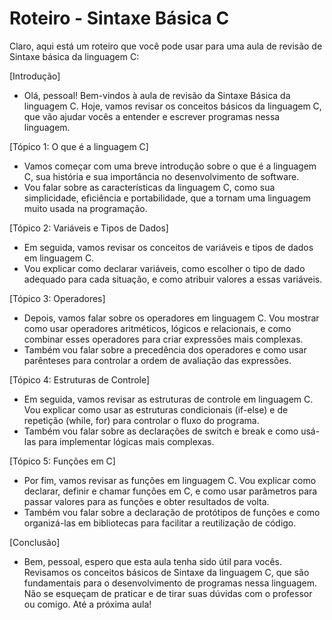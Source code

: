 # Roteiro - Sintaxe Básica C

Claro, aqui está um roteiro que você pode usar para uma aula de revisão de Sintaxe básica da linguagem C:

[Introdução]

- Olá, pessoal! Bem-vindos à aula de revisão da Sintaxe Básica da linguagem C. Hoje, vamos revisar os conceitos básicos da linguagem C, que vão ajudar vocês a entender e escrever programas nessa linguagem.

[Tópico 1: O que é a linguagem C]

- Vamos começar com uma breve introdução sobre o que é a linguagem C, sua história e sua importância no desenvolvimento de software.
- Vou falar sobre as características da linguagem C, como sua simplicidade, eficiência e portabilidade, que a tornam uma linguagem muito usada na programação.

[Tópico 2: Variáveis e Tipos de Dados]

- Em seguida, vamos revisar os conceitos de variáveis e tipos de dados em linguagem C.
- Vou explicar como declarar variáveis, como escolher o tipo de dado adequado para cada situação, e como atribuir valores a essas variáveis.

[Tópico 3: Operadores]

- Depois, vamos falar sobre os operadores em linguagem C. Vou mostrar como usar operadores aritméticos, lógicos e relacionais, e como combinar esses operadores para criar expressões mais complexas.
- Também vou falar sobre a precedência dos operadores e como usar parênteses para controlar a ordem de avaliação das expressões.

[Tópico 4: Estruturas de Controle]

- Em seguida, vamos revisar as estruturas de controle em linguagem C. Vou explicar como usar as estruturas condicionais (if-else) e de repetição (while, for) para controlar o fluxo do programa.
- Também vou falar sobre as declarações de switch e break e como usá-las para implementar lógicas mais complexas.

[Tópico 5: Funções em C]

- Por fim, vamos revisar as funções em linguagem C. Vou explicar como declarar, definir e chamar funções em C, e como usar parâmetros para passar valores para as funções e obter resultados de volta.
- Também vou falar sobre a declaração de protótipos de funções e como organizá-las em bibliotecas para facilitar a reutilização de código.

[Conclusão]

- Bem, pessoal, espero que esta aula tenha sido útil para vocês. Revisamos os conceitos básicos de Sintaxe da linguagem C, que são fundamentais para o desenvolvimento de programas nessa linguagem. Não se esqueçam de praticar e de tirar suas dúvidas com o professor ou comigo. Até a próxima aula!
